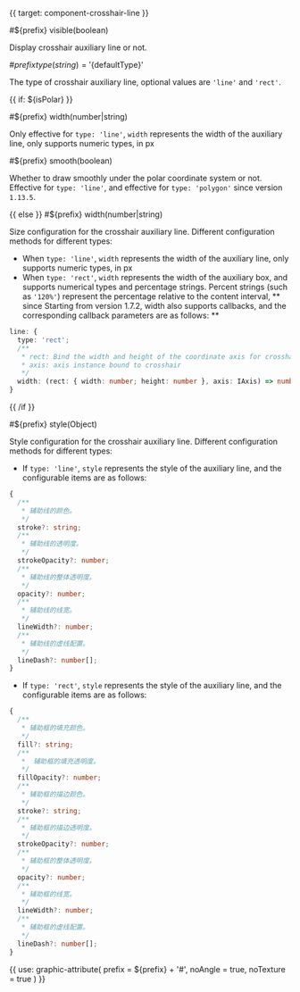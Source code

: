 {{ target: component-crosshair-line }}

#${prefix} visible(boolean)

Display crosshair auxiliary line or not.

#${prefix} type(string) = '${defaultType}'

The type of crosshair auxiliary line, optional values are `'line'` and `'rect'`.

{{ if: ${isPolar} }}

#${prefix} width(number|string)

Only effective for `type: 'line'`, `width` represents the width of the auxiliary line, only supports numeric types, in px

#${prefix} smooth(boolean)

Whether to draw smoothly under the polar coordinate system or not.
Effective for `type: 'line'`, and effective for `type: 'polygon'` since version `1.13.5`.

{{ else }}
#${prefix} width(number|string)

Size configuration for the crosshair auxiliary line. Different configuration methods for different types:

- When `type: 'line'`, `width` represents the width of the auxiliary line, only supports numeric types, in px
- When `type: 'rect'`, `width` represents the width of the auxiliary box, and supports numerical types and percentage strings. Percent strings (such as `'120%'`) represent the percentage relative to the content interval, ** since Starting from version 1.7.2, width also supports callbacks, and the corresponding callback parameters are as follows: **

```ts
line: {
  type: 'rect';
  /**
   * rect: Bind the width and height of the coordinate axis for crosshair
   * axis: axis instance bound to crosshair
   */
  width: (rect: { width: number; height: number }, axis: IAxis) => number;
}
```

{{ /if }}

#${prefix} style(Object)

Style configuration for the crosshair auxiliary line. Different configuration methods for different types:

- If `type: 'line'`, `style` represents the style of the auxiliary line, and the configurable items are as follows:

```ts
{
  /**
   * 辅助线的颜色。
   */
  stroke?: string;
  /**
   * 辅助线的透明度。
   */
  strokeOpacity?: number;
  /**
   * 辅助线的整体透明度。
   */
  opacity?: number;
  /**
   * 辅助线的线宽。
   */
  lineWidth?: number;
  /**
   * 辅助线的虚线配置。
   */
  lineDash?: number[];
}
```

- If `type: 'rect'`, `style` represents the style of the auxiliary line, and the configurable items are as follows:

```ts
{
  /**
   * 辅助框的填充颜色。
   */
  fill?: string;
  /**
   *  辅助框的填充透明度。
   */
  fillOpacity?: number;
  /**
   * 辅助框的描边颜色。
   */
  stroke?: string;
  /**
   * 辅助框的描边透明度。
   */
  strokeOpacity?: number;
  /**
   * 辅助框的整体透明度。
   */
  opacity?: number;
  /**
   * 辅助框的线宽。
   */
  lineWidth?: number;
  /**
   * 辅助框的虚线配置。
   */
  lineDash?: number[];
}
```

{{ use: graphic-attribute(
  prefix = ${prefix} + '#',
  noAngle = true,
  noTexture = true
) }}
